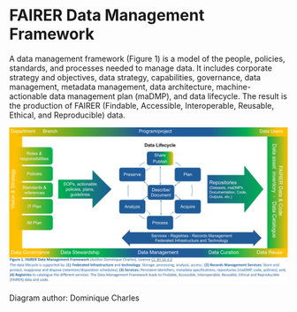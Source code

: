 # FAIRER Data Management Framework

A data management framework (Figure 1) is a model of the people, policies, standards, and processes needed to manage data. It includes corporate strategy and objectives, data strategy, capabilities, governance, data management, metadata management, data architecture, machine-actionable data management plan (maDMP), and data lifecycle. The result is the production of FAIRER (Findable, Accessible, Interoperable, Reusable, Ethical, and Reproducible) data.

<img src="FAIRER Data Management Framework.png">

Diagram author: Dominique Charles
